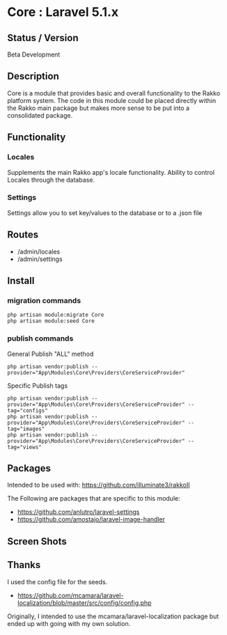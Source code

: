 # Core : Laravel 5.1.x


## Status / Version

Beta Development


## Description

Core is a module that provides basic and overall functionality to the Rakko platform system.
The code in this module could be placed directly within the Rakko main package but makes more sense to be put into a consolidated package.


## Functionality


### Locales
Supplements the main Rakko app's locale functionality.
Ability to control Locales through the database.


### Settings
Settings allow you to set key/values to the database or to a .json file


## Routes

* /admin/locales
* /admin/settings


## Install

### migration commands

```
php artisan module:migrate Core
php artisan module:seed Core
```


### publish commands

General Publish "ALL" method
```
php artisan vendor:publish --provider="App\Modules\Core\Providers\CoreServiceProvider"
```

Specific Publish tags
```
php artisan vendor:publish --provider="App\Modules\Core\Providers\CoreServiceProvider" --tag="configs"
php artisan vendor:publish --provider="App\Modules\Core\Providers\CoreServiceProvider" --tag="images"
php artisan vendor:publish --provider="App\Modules\Core\Providers\CoreServiceProvider" --tag="views"
```


## Packages

Intended to be used with:
https://github.com/illuminate3/rakkoII

The Following are packages that are specific to this module:

* https://github.com/anlutro/laravel-settings
* https://github.com/amostajo/laravel-image-handler


## Screen Shots
## Thanks

I used the config file for the seeds.
* https://github.com/mcamara/laravel-localization/blob/master/src/config/config.php

Originally, I intended to use the mcamara/laravel-localization package but ended up with going with my own solution.
